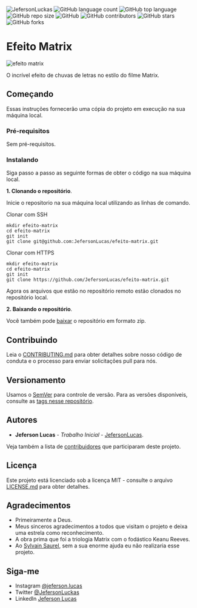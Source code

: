 ![JefersonLuckas](https://img.shields.io/badge/Jeferson%20Lucas-Efeito%20Matrix-green)
![GitHub language count](https://img.shields.io/github/languages/count/JefersonLucas/efeito-matrix)
![GitHub top language](https://img.shields.io/github/languages/top/JefersonLucas/efeito-matrix)
![GitHub repo size](https://img.shields.io/github/repo-size/JefersonLucas/efeito-matrix)
![GitHub](https://img.shields.io/github/license/JefersonLucas/efeito-matrix)
![GitHub contributors](https://img.shields.io/github/contributors/JefersonLucas/efeito-matrix)
![GitHub stars](https://img.shields.io/github/stars/JefersonLucas/efeito-matrix?style=social)
![GitHub forks](https://img.shields.io/github/forks/JefersonLucas/efeito-matrix?style=social)

# Efeito Matrix

![efeito matrix](https://user-images.githubusercontent.com/39635734/82733390-d26ea100-9ce9-11ea-8c9e-e66e80e7d83b.gif)

O incrível efeito de chuvas de letras no estilo do filme Matrix.

## Começando

Essas instruções fornecerão uma cópia do projeto em execução na sua máquina local.

### Pré-requisitos

Sem pré-requisitos.

### Instalando
Siga passo a passo as seguinte formas de obter o código na sua máquina local.

**1. Clonando o repositório**.

Inicie o repositorio na sua máquina local utilizando as linhas de comando.

Clonar com SSH
```
mkdir efeito-matrix
cd efeito-matrix
git init
git clone git@github.com:JefersonLucas/efeito-matrix.git
```
Clonar com HTTPS 
```
mkdir efeito-matrix
cd efeito-matrix
git init
git clone https://github.com/JefersonLucas/efeito-matrix.git
```
Agora os arquivos que estão no repositório remoto estão clonados no repositório local.

**2. Baixando o repositório**.

Você também pode [baixar](https://github.com/JefersonLucas/efeito-matrix/archive/master.zip) o repositório em formato zip.

## Contribuindo

Leia o [CONTRIBUTING.md](https://github.com/JefersonLucas/efeito-matrix/blob/master/CONTRIBUTING.md) para obter detalhes sobre nosso código de conduta e o processo para enviar solicitações pull para nós.

## Versionamento

Usamos o [SemVer](https://semver.org/lang/pt-BR/) para controle de versão. Para as versões disponíveis, consulte as [tags nesse repositório](https://github.com/JefersonLucas/efeito-matrix/tags). 

## Autores

* **Jeferson Lucas** - *Trabalho Inicial* - [JefersonLucas](https://github.com/JefersonLucas).

Veja também a lista de [contribuidores](https://github.com/JefersonLucas/efeito-matrix/contributors) que participaram deste projeto.

## Licença

Este projeto está licenciado sob a licença MIT - consulte o arquivo [LICENSE.md](https://github.com/JefersonLucas/efeito-matrix/blob/master/LICENSE) para obter detalhes.

## Agradecimentos

* Primeiramente a Deus. 
* Meus sinceros agradecimentos a todos que visitam o projeto e deixa uma estrela como reconhecimento.
* A obra prima que foi a triologia Matrix com o fodástico Keanu Reeves.
* Ao [Sylvain Saurel](https://play.google.com/store/apps/details?id=com.ssaurel.matrixeffect), sem a sua enorme ajuda eu não realizaria esse projeto.

## Siga-me

* Instagram [@jeferson.lucas](https://instagram.com/jeferson.luckas/)
* Twitter [@JefersonLuckas](https://twitter.com/JefersonLuckas)
* LinkedIn [Jeferson Lucas](https://www.linkedin.com/in/jeferson-lucas)